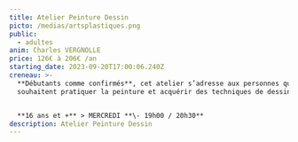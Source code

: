 ```yaml
---
title: Atelier Peinture Dessin
picto: /medias/artsplastiques.png
public:
  - adultes
anim: Charles VERGNOLLE
price: 126€ à 206€ /an
starting_date: 2023-09-20T17:00:06.240Z
creneau: >-
  **Débutants comme confirmés**, cet atelier s’adresse aux personnes qui
  souhaitent pratiquer la peinture et acquérir des techniques de dessin.


  **16 ans et +** > MERCREDI **\- 19h00 / 20h30**
description: Atelier Peinture Dessin
---
```

